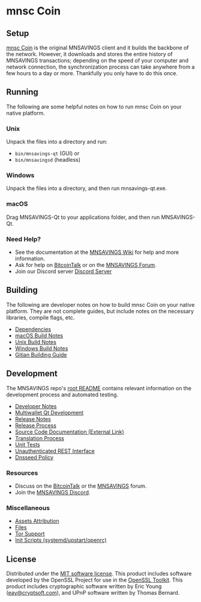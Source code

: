 mnsc Coin
=============

Setup
---------------------
[mnsc Coin](http://mnsavings.com/wallet) is the original MNSAVINGS client and it builds the backbone of the network. However, it downloads and stores the entire history of MNSAVINGS transactions; depending on the speed of your computer and network connection, the synchronization process can take anywhere from a few hours to a day or more. Thankfully you only have to do this once.

Running
---------------------
The following are some helpful notes on how to run mnsc Coin on your native platform.

### Unix

Unpack the files into a directory and run:

- `bin/mnsavings-qt` (GUI) or
- `bin/mnsavingsd` (headless)

### Windows

Unpack the files into a directory, and then run mnsavings-qt.exe.

### macOS

Drag MNSAVINGS-Qt to your applications folder, and then run MNSAVINGS-Qt.

### Need Help?

* See the documentation at the [MNSAVINGS Wiki](https://github.com/mnsavings/MNSAVINGS/wiki)
for help and more information.
* Ask for help on [BitcoinTalk](https://bitcointalk.org/index.php?topic=1262920.0) or on the [MNSAVINGS Forum](http://forum.mnsavings.com/).
* Join our Discord server [Discord Server](https://discord.mnsavings.com)

Building
---------------------
The following are developer notes on how to build mnsc Coin on your native platform. They are not complete guides, but include notes on the necessary libraries, compile flags, etc.

- [Dependencies](dependencies.md)
- [macOS Build Notes](build-osx.md)
- [Unix Build Notes](build-unix.md)
- [Windows Build Notes](build-windows.md)
- [Gitian Building Guide](gitian-building.md)

Development
---------------------
The MNSAVINGS repo's [root README](/README.md) contains relevant information on the development process and automated testing.

- [Developer Notes](developer-notes.md)
- [Multiwallet Qt Development](multiwallet-qt.md)
- [Release Notes](release-notes.md)
- [Release Process](release-process.md)
- [Source Code Documentation (External Link)](https://www.fuzzbawls.pw/mnsavings/doxygen/)
- [Translation Process](translation_process.md)
- [Unit Tests](unit-tests.md)
- [Unauthenticated REST Interface](REST-interface.md)
- [Dnsseed Policy](dnsseed-policy.md)

### Resources
* Discuss on the [BitcoinTalk](https://bitcointalk.org/) or the [MNSAVINGS](http://forum.mnsavings.com/) forum.
* Join the [MNSAVINGS Discord](https://discord.mnsavings.com).

### Miscellaneous
- [Assets Attribution](assets-attribution.md)
- [Files](files.md)
- [Tor Support](tor.md)
- [Init Scripts (systemd/upstart/openrc)](init.md)

License
---------------------
Distributed under the [MIT software license](/COPYING).
This product includes software developed by the OpenSSL Project for use in the [OpenSSL Toolkit](https://www.openssl.org/). This product includes
cryptographic software written by Eric Young ([eay@cryptsoft.com](mailto:eay@cryptsoft.com)), and UPnP software written by Thomas Bernard.
